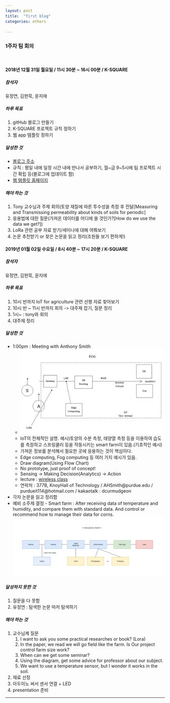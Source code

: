 ```yaml
---
layout: post
title:  "first blog"
categories: others

---
```


<h3>1주차 팀 회의</h3>
<br>

<h4>2018년 12월 31일 월요일 / 11시 30분 ~ 16시 00분 / K-SQUARE </h4>

<h5>참석자</h5>
<p>유정연, 김현묵, 윤지애</p>

<h5>하루 목표</h5>
<ol>
<li>gitHub 블로그 만들기</li>
<li>K-SQUARE 프로젝트 규칙 정하기</li>
<li>웹 app 템플릿 정하기</li>
</ol>

<h5>달성한 것</h5>
<ul>
<li><a href="https://yeon1123.github.io">블로그 주소</a></li>
<li>규칙 : 평일 내에 일정 시간 내에 만나서 공부하기, 월~금 9~5시에 팀 프로젝트 시간 확립 등(블로그에 업데이트 함)</li>
<li><a href="https://www.os-templates.com/free-website-templates/pobabini">웹 템플릿 홈페이지</a></li>
</ul>

<h5>해야 하는 것</h5>
<ol>
<li>Tony 교수님과 주제 회의(토양 재질에 따른 투수성을 측정 후 전달[Measuring and Transmissing permeability about kinds of soils for periodic]</li>
<li>응용법에 대한 질문(가져온 데이터를 어디에 쓸 것인가?[How do we use the data we get?])</li>
<li>LoRa 관련 공부 자료 받기/세미나에 대해 여쭤보기</li>
<li>논문 추천받기 or 찾은 논문을 읽고 정리(조원들 보기 편하게!)</li>
</ol>

<h4>2019년 01월 02일 수요일 / 8시 40분 ~ 17시 20분 / K-SQUARE </h4>

<h5>참석자</h5>
<p>유정연, 김현묵, 윤지애</p>

<h5>하루 목표</h5>
<ol>
<li>10시 반까지 IoT for agriculture 관련 선행 자료 찾아보기</li>
<li>10시 반 ~ 11시 반까지 회의 -> 대주제 잡기, 질문 정리</li>
<li>1시~ : tony와 회의</li>
<li>대주제 정리</li>
</ol>

<h5>달성한 것</h5>
<ul>
<li>1:00pm : Meeting with Anthony Smith
<ul>
<li><img src="../static/img/FOG.png"></li>
<li>IoT의 전체적인 설명. 예시)토양의 수분 측정, 태양열 측정 등을 이용하여 습도를 측정하고 스프링쿨러 등을 작동시키는 smart farm이 있음.(기초적인 예시)</li>
<li>가져온 정보를 분석해서 필요한 곳에 응용하는 것이 핵심이다.</li>
<li>Edge computing, Fog computing 등 여러 가지 예시가 있음.</li>
<li>Draw diagram(Using Flow Chart)</li>
<li>No prototype, just proof of concept!</li>
<li>Sensing -> Making Decision(Analytics) -> Action</li>
<li>lecture : <a href="https://selfservice.mypurdue.purdue.edu/prod/bwckschd.p_disp_detail_sched?term_in=201920&crn_in=17034">wireless class</a></li>
<li>연락처 : 377B, KnoyHall of Technology / AHSmith@purdue.edu / purdueit114@hotmail.com / kakaotalk : dcurmudgeon </li>
</ul>
</li>
<li>각자 논문을 읽고 정리함</li>
<li>예비 소주제 결정 - Smart farm : After receiving data of temperature and humidity, and compare them with standard data. And control or recommend how to manage their data for corns.<br>
<img src="../static/img/structure chart.png"></li>
</ul>

<h5>달성하지 못한 것</h5>
<ol>
<li>질문을 다 못함</li>
<li>유정연 : 탐색한 논문 마저 탐색하기</li>
</ol>

<h5>해야 하는 것</h5>
<ol>
<li>교수님께 질문
<ol>
<li>I want to ask you some practical researches or book? (Lora)</li>
<li>In the paper, we read we will go field like the farm. Is Our project control farm size work?</li>
<li>When can we get some seminar?</li>
<li>Using the diagram, get some advice for professor about our subject.</li>
<li>We want to use a temperature sensor, but I wonder it works in the soil.</li>
</ol>
</li>
<li>재료 선정</li>
<li>아두이노 써서 센서 연결 + LED</li>
<li>presentation 준비</li>
</ol>



_ _ _

